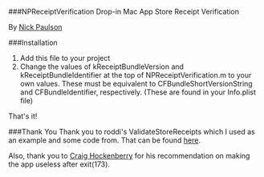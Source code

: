 ###NPReceiptVerification
Drop-in Mac App Store Receipt Verification

By [Nick Paulson](http://twitter.com/nckplsn)

###Installation
1. Add this file to your project
2. Change the values of kReceiptBundleVersion and kReceiptBundleIdentifier at the top of NPReceiptVerification.m to your own values.
	These must be equivalent to CFBundleShortVersionString and CFBundleIdentifier, respectively. (These are found in your Info.plist file)

That's it!

###Thank You
Thank you to roddi's ValidateStoreReceipts which I used as an example and some code from.
That can be found [here](https://github.com/roddi/ValidateStoreReceipt).

Also, thank you to [Craig Hockenberry](http://twitter.com/chockenberry/status/26058093435559936) for his recommendation on making the app useless after exit(173).